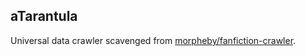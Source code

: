 ## aTarantula

Universal data crawler scavenged from [morpheby/fanfiction-crawler](https://github.com/morpheby/fanfiction-crawler).
